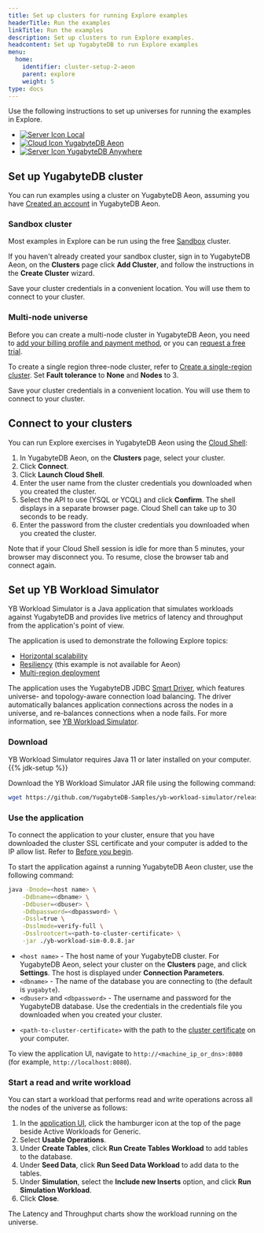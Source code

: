 ```yaml
---
title: Set up clusters for running Explore examples
headerTitle: Run the examples
linkTitle: Run the examples
description: Set up clusters to run Explore examples.
headcontent: Set up YugabyteDB to run Explore examples
menu:
  home:
    identifier: cluster-setup-2-aeon
    parent: explore
    weight: 5
type: docs
---
```


Use the following instructions to set up universes for running the examples in Explore.

<ul class="nav nav-tabs-alt nav-tabs-yb">
  <li>
    <a href="../cluster-setup-local/" class="nav-link">
      <img src="/icons/database.svg" alt="Server Icon">
      Local
    </a>
  </li>
  <li >
    <a href="../cluster-setup-aeon/" class="nav-link active">
      <img src="/icons/cloud.svg" alt="Cloud Icon">
      YugabyteDB Aeon
    </a>
  </li>
  <li>
    <a href="../cluster-setup-anywhere/" class="nav-link">
      <img src="/icons/server.svg" alt="Server Icon">
      YugabyteDB Anywhere
    </a>
  </li>
</ul>

## Set up YugabyteDB cluster

You can run examples using a cluster on YugabyteDB Aeon, assuming you have [Created an account](https://cloud.yugabyte.com/signup?utm_medium=direct&utm_source=docs&utm_campaign=Cloud_signup) in YugabyteDB Aeon.

### Sandbox cluster

Most examples in Explore can be run using the free [Sandbox](/preview/yugabyte-cloud/cloud-basics/create-clusters/create-clusters-free/) cluster.

If you haven't already created your sandbox cluster, sign in to YugabyteDB Aeon, on the **Clusters** page click **Add Cluster**, and follow the instructions in the **Create Cluster** wizard.

Save your cluster credentials in a convenient location. You will use them to connect to your cluster.

### Multi-node universe

Before you can create a multi-node cluster in YugabyteDB Aeon, you need to [add your billing profile and payment method](/preview/yugabyte-cloud/cloud-admin/cloud-billing-profile/), or you can [request a free trial](/preview/yugabyte-cloud/managed-freetrial/).

To create a single region three-node cluster, refer to [Create a single-region cluster](/preview/yugabyte-cloud/cloud-basics/create-clusters/create-single-region/). Set **Fault tolerance** to **None** and **Nodes** to 3.

Save your cluster credentials in a convenient location. You will use them to connect to your cluster.

## Connect to your clusters

You can run Explore exercises in YugabyteDB Aeon using the [Cloud Shell](/preview/yugabyte-cloud/cloud-connect/connect-cloud-shell/):

1. In YugabyteDB Aeon, on the **Clusters** page, select your cluster.
1. Click **Connect**.
1. Click **Launch Cloud Shell**.
1. Enter the user name from the cluster credentials you downloaded when you created the cluster.
1. Select the API to use (YSQL or YCQL) and click **Confirm**.
    The shell displays in a separate browser page. Cloud Shell can take up to 30 seconds to be ready.
1. Enter the password from the cluster credentials you downloaded when you created the cluster.

Note that if your Cloud Shell session is idle for more than 5 minutes, your browser may disconnect you. To resume, close the browser tab and connect again.

## Set up YB Workload Simulator

YB Workload Simulator is a Java application that simulates workloads against YugabyteDB and provides live metrics of latency and throughput from the application's point of view.

The application is used to demonstrate the following Explore topics:

- [Horizontal scalability](../linear-scalability/scaling-universe-cloud/)
- [Resiliency](../fault-tolerance/macos/) (this example is not available for Aeon)
- [Multi-region deployment](../multi-region-deployments/synchronous-replication-cloud/)

The application uses the YugabyteDB JDBC [Smart Driver](../../drivers-orms/smart-drivers/), which features universe- and topology-aware connection load balancing. The driver automatically balances application connections across the nodes in a universe, and re-balances connections when a node fails. For more information, see [YB Workload Simulator](https://github.com/YugabyteDB-Samples/yb-workload-simulator/).

### Download

YB Workload Simulator requires Java 11 or later installed on your computer. {{% jdk-setup %}}

Download the YB Workload Simulator JAR file using the following command:

```sh
wget https://github.com/YugabyteDB-Samples/yb-workload-simulator/releases/download/v0.0.8/yb-workload-sim-0.0.8.jar
```

### Use the application

To connect the application to your cluster, ensure that you have downloaded the cluster SSL certificate and your computer is added to the IP allow list. Refer to [Before you begin](/preview/tutorials/build-apps/cloud-add-ip/).

To start the application against a running YugabyteDB Aeon cluster, use the following command:

```sh
java -Dnode=<host name> \
    -Ddbname=<dbname> \
    -Ddbuser=<dbuser> \
    -Ddbpassword=<dbpassword> \
    -Dssl=true \
    -Dsslmode=verify-full \
    -Dsslrootcert=<path-to-cluster-certificate> \
    -jar ./yb-workload-sim-0.0.8.jar
```

- `<host name>` - The host name of your YugabyteDB cluster. For YugabyteDB Aeon, select your cluster on the **Clusters** page, and click **Settings**. The host is displayed under **Connection Parameters**.
- `<dbname>` - The name of the database you are connecting to (the default is `yugabyte`).
- `<dbuser>` and `<dbpassword>` - The username and password for the YugabyteDB database. Use the credentials in the credentials file you downloaded when you created your cluster.
<!-- `<cloud.region.zone>` - The zones in your cluster, comma-separated, in the format `cloud.region.zone`, to be used as topology keys for [topology-aware load balancing](../drivers-orms/smart-drivers/#topology-aware-load-balancing). Node details are displayed on the cluster **Nodes** tab. For example, to add topology keys for a multi-zone cluster in the AWS US East region, you would enter the following:

    ```sh
    -Dspring.datasource.hikari.data-source-properties.topologyKeys=aws.us-east-1.us-east-1a,aws.us-east-1.us-east-2a,aws.us-east-1.us-east-3a
    ```
-->
- `<path-to-cluster-certificate>` with the path to the [cluster certificate](/preview/yugabyte-cloud/cloud-secure-clusters/cloud-authentication/) on your computer.

To view the application UI, navigate to `http://<machine_ip_or_dns>:8080` (for example, `http://localhost:8080`).

### Start a read and write workload

You can start a workload that performs read and write operations across all the nodes of the universe as follows:

1. In the [application UI](http://localhost:8080), click the hamburger icon at the top of the page beside Active Workloads for Generic.
1. Select **Usable Operations**.
1. Under **Create Tables**, click **Run Create Tables Workload** to add tables to the database.
1. Under **Seed Data**, click **Run Seed Data Workload** to add data to the tables.
1. Under **Simulation**, select the **Include new Inserts** option, and click **Run Simulation Workload**.
1. Click **Close**.

The Latency and Throughput charts show the workload running on the universe.
